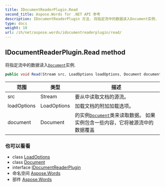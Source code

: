 ```yaml
---
title: IDocumentReaderPlugin.Read
second_title: Aspose.Words for .NET API 参考
description: IDocumentReaderPlugin 方法. 将指定流中的数据读入Document实例.
type: docs
weight: 10
url: /zh/net/aspose.words/idocumentreaderplugin/read/
---
```

## IDocumentReaderPlugin.Read method

将指定流中的数据读入[`Document`](../../document/)实例.

```csharp
public void Read(Stream src, LoadOptions loadOptions, Document document)
```

| 范围 | 类型 | 描述 |
| --- | --- | --- |
| src | Stream | 要从中读取文档的源流。 |
| loadOptions | LoadOptions | 加载文档的附加加载选项。 |
| document | Document | 的实例[`Document`](../../document/)类来读取数据。 如果实例包含一些内容，它将被源流中的数据覆盖 |

### 也可以看看

* class [LoadOptions](../../../aspose.words.loading/loadoptions/)
* class [Document](../../document/)
* interface [IDocumentReaderPlugin](../)
* 命名空间 [Aspose.Words](../../idocumentreaderplugin/)
* 部件 [Aspose.Words](../../../)


